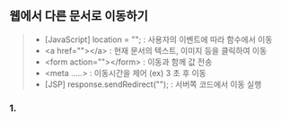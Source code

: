 ## 웹에서 다른 문서로 이동하기
> - [JavaScript] location = ""; : 사용자의 이벤트에 따라 함수에서 이동
> - \<a href\=""\>\<\/a\> : 현재 문서의 텍스트, 이미지 등을 클릭하여 이동
> - \<form action\=""\>\<\/form\> : 이동과 함께 값 전송
> - \<meta .....\> : 이동시간을 제어 (ex) 3 초 후 이동
> - [JSP] response.sendRedirect(""); : 서버쪽 코드에서 이동 실행
### 1.
